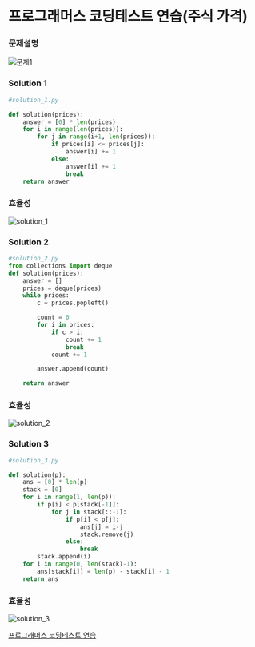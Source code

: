 # 프로그래머스 코딩테스트 연습(주식 가격)



### 문제설명

![문제1](https://user-images.githubusercontent.com/62390565/103440436-d5bb0980-4c88-11eb-8250-143f15ce95a8.PNG)
###





### Solution 1
```python
#solution_1.py

def solution(prices):
    answer = [0] * len(prices)
    for i in range(len(prices)):
        for j in range(i+1, len(prices)):
            if prices[i] <= prices[j]:
                answer[i] += 1
            else:
                answer[i] += 1
                break
    return answer
```
### 효율성
![solution_1](https://user-images.githubusercontent.com/62390565/103440385-50375980-4c88-11eb-98a3-bbc3134e95b0.PNG)





### Solution 2
```python
#solution_2.py
from collections import deque
def solution(prices):
    answer = []
    prices = deque(prices)
    while prices:
        c = prices.popleft()

        count = 0
        for i in prices:
            if c > i:
                count += 1
                break
            count += 1

        answer.append(count)

    return answer

```
### 효율성
![solution_2](https://user-images.githubusercontent.com/62390565/103440553-02235580-4c8a-11eb-85f8-a682722b6f52.PNG)



### Solution 3
```python
#solution_3.py

def solution(p):
    ans = [0] * len(p)
    stack = [0]
    for i in range(1, len(p)):
        if p[i] < p[stack[-1]]:
            for j in stack[::-1]:
                if p[i] < p[j]:
                    ans[j] = i-j
                    stack.remove(j)
                else:
                    break
        stack.append(i)
    for i in range(0, len(stack)-1):
        ans[stack[i]] = len(p) - stack[i] - 1
    return ans

```
### 효율성
![solution_3](https://user-images.githubusercontent.com/62390565/103440543-e28c2d00-4c89-11eb-9b94-6ede29dd9cbc.PNG)




[프로그래머스 코딩테스트 연습](https://programmers.co.kr/learn/challenges)

